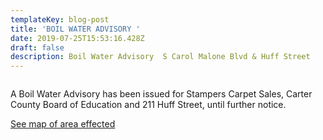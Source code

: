 ```yaml
---
templateKey: blog-post
title: 'BOIL WATER ADVISORY '
date: 2019-07-25T15:53:16.428Z
draft: false
description: Boil Water Advisory  S Carol Malone Blvd & Huff Street
---
```

```

```

A Boil Water Advisory has been issued for Stampers Carpet Sales, Carter County Board of Education and 211 Huff Street, until further notice.  

[See map of area effected](https://graysonutilities.geosync.cloud/map/?layer=Advisory&feature=0)
